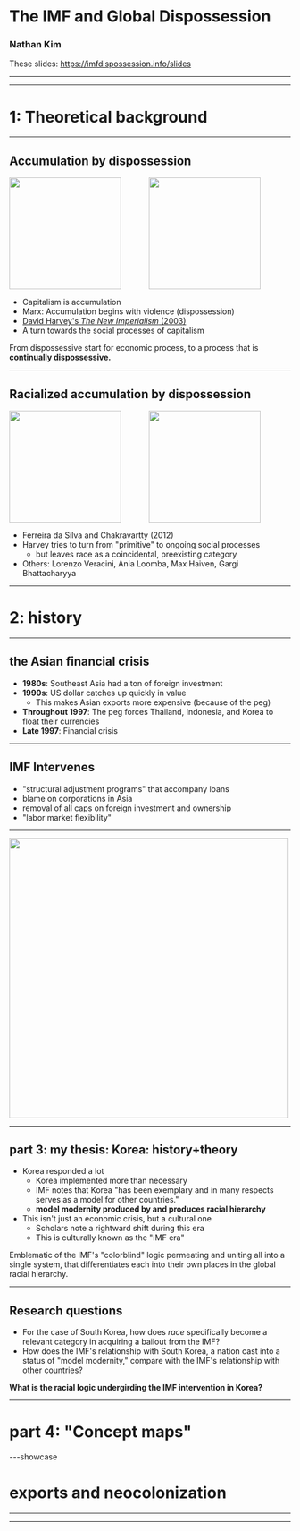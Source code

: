 # The IMF and Global Dispossession

### Nathan Kim

These slides: https://imfdispossession.info/slides

---

<List 
    title='this presentation' 
    items='["Theoretical background", "The history", "My thesis", "Graphics (sort of)", "Reflections on methods"]' 
/>

---

# 1: Theoretical background

---

## Accumulation by dispossession

<div style="display: flex; flex-direction: row;">
  <img style="margin-right: 50px;" src="/slides/marx.jpg" height="200">
  <img src="/slides/harvey.jpg" height="200">
</div>

- Capitalism is accumulation
- Marx: Accumulation begins with violence (dispossession)
- [David Harvey's _The New Imperialism_ (2003)](https://eatonak.org/IPE501/downloads/files/New%20Imperialism.pdf)
- A turn towards the social processes of capitalism

From dispossessive start for economic process, to a process that is
**continually dispossessive.**

---

## Racialized accumulation by dispossession

<div style="display: flex; flex-direction: row;">
  <img style="margin-right: 50px;" src="/slides/dasilva.jpg" height="200">
  <img src="/slides/chakravartty.jpg" height="200">
</div>

- Ferreira da Silva and Chakravartty (2012)
- Harvey tries to turn from "primitive" to ongoing social processes
  - but leaves race as a coincidental, preexisting category
- Others: Lorenzo Veracini, Ania Loomba, Max Haiven, Gargi Bhattacharyya

---

# 2: history

---

## the Asian financial crisis

- **1980s**: Southeast Asia had a ton of foreign investment
- **1990s**: US dollar catches up quickly in value
  - This makes Asian exports more expensive (because of the peg)
- **Throughout 1997**: The peg forces Thailand, Indonesia, and Korea to float
  their currencies
- **Late 1997**: Financial crisis

---

## IMF Intervenes

- "structural adjustment programs" that accompany loans
- blame on corporations in Asia
- removal of all caps on foreign investment and ownership
- "labor market flexibility"

---

<img src="/slides/12-04-97.png" height="500">

---

## part 3: my thesis: Korea: history+theory

- Korea responded a lot
  - Korea implemented more than necessary
  - IMF notes that Korea "has been exemplary and in many respects serves as a
    model for other countries."
  - **model modernity produced by and produces racial hierarchy**
- This isn't just an economic crisis, but a cultural one
  - Scholars note a rightward shift during this era
  - This is culturally known as the "IMF era"

Emblematic of the IMF's "colorblind" logic permeating and uniting all into a single system,
that differentiates each into their own places in the global racial hierarchy.

---

## Research questions

- For the case of South Korea, how does _race_ specifically become a relevant
  category in acquiring a bailout from the IMF?
- How does the IMF's relationship with South Korea, a nation cast into a status
  of "model modernity," compare with the IMF's relationship with other
  countries?

**What is the racial logic undergirding the IMF intervention in Korea?**

---

# part 4: "Concept maps"

---showcase

<Trademap xMulti="1.5" />

<div class="overlay">
  <div class="text-background">

# exports and neocolonization

  </div>
  <div style="width: 40%;"></div>
</div>

---

<Story />

---

<Title />

<div class="overlay">
  <div class="text-background">

# the logic of the IMF

  </div>
  <div style="width: 40%;"></div>
</div>

---

<div class="overlay">
  <div class="text-background" style="width: 80%;">

# reflections and conclusions

Wishing that the humanities could open up, in terms of accessibility and scope,
our

1. tools
2. products
3. processes
4. presentations

  </div>
</div>

---

<div class="overlay">
  <div class="text-background" style="width: 80%;">

# feedback / questions / comments

Thank you :)

  </div>
</div>

